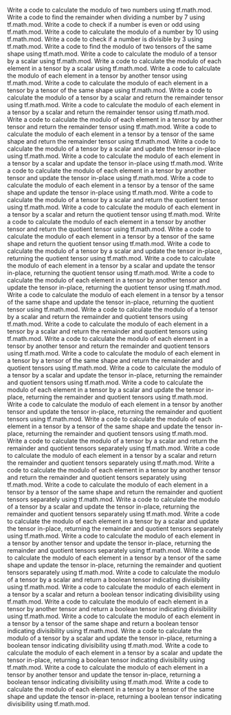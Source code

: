 Write a code to calculate the modulo of two numbers using tf.math.mod.
Write a code to find the remainder when dividing a number by 7 using tf.math.mod.
Write a code to check if a number is even or odd using tf.math.mod.
Write a code to calculate the modulo of a number by 10 using tf.math.mod.
Write a code to check if a number is divisible by 3 using tf.math.mod.
Write a code to find the modulo of two tensors of the same shape using tf.math.mod.
Write a code to calculate the modulo of a tensor by a scalar using tf.math.mod.
Write a code to calculate the modulo of each element in a tensor by a scalar using tf.math.mod.
Write a code to calculate the modulo of each element in a tensor by another tensor using tf.math.mod.
Write a code to calculate the modulo of each element in a tensor by a tensor of the same shape using tf.math.mod.
Write a code to calculate the modulo of a tensor by a scalar and return the remainder tensor using tf.math.mod.
Write a code to calculate the modulo of each element in a tensor by a scalar and return the remainder tensor using tf.math.mod.
Write a code to calculate the modulo of each element in a tensor by another tensor and return the remainder tensor using tf.math.mod.
Write a code to calculate the modulo of each element in a tensor by a tensor of the same shape and return the remainder tensor using tf.math.mod.
Write a code to calculate the modulo of a tensor by a scalar and update the tensor in-place using tf.math.mod.
Write a code to calculate the modulo of each element in a tensor by a scalar and update the tensor in-place using tf.math.mod.
Write a code to calculate the modulo of each element in a tensor by another tensor and update the tensor in-place using tf.math.mod.
Write a code to calculate the modulo of each element in a tensor by a tensor of the same shape and update the tensor in-place using tf.math.mod.
Write a code to calculate the modulo of a tensor by a scalar and return the quotient tensor using tf.math.mod.
Write a code to calculate the modulo of each element in a tensor by a scalar and return the quotient tensor using tf.math.mod.
Write a code to calculate the modulo of each element in a tensor by another tensor and return the quotient tensor using tf.math.mod.
Write a code to calculate the modulo of each element in a tensor by a tensor of the same shape and return the quotient tensor using tf.math.mod.
Write a code to calculate the modulo of a tensor by a scalar and update the tensor in-place, returning the quotient tensor using tf.math.mod.
Write a code to calculate the modulo of each element in a tensor by a scalar and update the tensor in-place, returning the quotient tensor using tf.math.mod.
Write a code to calculate the modulo of each element in a tensor by another tensor and update the tensor in-place, returning the quotient tensor using tf.math.mod.
Write a code to calculate the modulo of each element in a tensor by a tensor of the same shape and update the tensor in-place, returning the quotient tensor using tf.math.mod.
Write a code to calculate the modulo of a tensor by a scalar and return the remainder and quotient tensors using tf.math.mod.
Write a code to calculate the modulo of each element in a tensor by a scalar and return the remainder and quotient tensors using tf.math.mod.
Write a code to calculate the modulo of each element in a tensor by another tensor and return the remainder and quotient tensors using tf.math.mod.
Write a code to calculate the modulo of each element in a tensor by a tensor of the same shape and return the remainder and quotient tensors using tf.math.mod.
Write a code to calculate the modulo of a tensor by a scalar and update the tensor in-place, returning the remainder and quotient tensors using tf.math.mod.
Write a code to calculate the modulo of each element in a tensor by a scalar and update the tensor in-place, returning the remainder and quotient tensors using tf.math.mod.
Write a code to calculate the modulo of each element in a tensor by another tensor and update the tensor in-place, returning the remainder and quotient tensors using tf.math.mod.
Write a code to calculate the modulo of each element in a tensor by a tensor of the same shape and update the tensor in-place, returning the remainder and quotient tensors using tf.math.mod.
Write a code to calculate the modulo of a tensor by a scalar and return the remainder and quotient tensors separately using tf.math.mod.
Write a code to calculate the modulo of each element in a tensor by a scalar and return the remainder and quotient tensors separately using tf.math.mod.
Write a code to calculate the modulo of each element in a tensor by another tensor and return the remainder and quotient tensors separately using tf.math.mod.
Write a code to calculate the modulo of each element in a tensor by a tensor of the same shape and return the remainder and quotient tensors separately using tf.math.mod.
Write a code to calculate the modulo of a tensor by a scalar and update the tensor in-place, returning the remainder and quotient tensors separately using tf.math.mod.
Write a code to calculate the modulo of each element in a tensor by a scalar and update the tensor in-place, returning the remainder and quotient tensors separately using tf.math.mod.
Write a code to calculate the modulo of each element in a tensor by another tensor and update the tensor in-place, returning the remainder and quotient tensors separately using tf.math.mod.
Write a code to calculate the modulo of each element in a tensor by a tensor of the same shape and update the tensor in-place, returning the remainder and quotient tensors separately using tf.math.mod.
Write a code to calculate the modulo of a tensor by a scalar and return a boolean tensor indicating divisibility using tf.math.mod.
Write a code to calculate the modulo of each element in a tensor by a scalar and return a boolean tensor indicating divisibility using tf.math.mod.
Write a code to calculate the modulo of each element in a tensor by another tensor and return a boolean tensor indicating divisibility using tf.math.mod.
Write a code to calculate the modulo of each element in a tensor by a tensor of the same shape and return a boolean tensor indicating divisibility using tf.math.mod.
Write a code to calculate the modulo of a tensor by a scalar and update the tensor in-place, returning a boolean tensor indicating divisibility using tf.math.mod.
Write a code to calculate the modulo of each element in a tensor by a scalar and update the tensor in-place, returning a boolean tensor indicating divisibility using tf.math.mod.
Write a code to calculate the modulo of each element in a tensor by another tensor and update the tensor in-place, returning a boolean tensor indicating divisibility using tf.math.mod.
Write a code to calculate the modulo of each element in a tensor by a tensor of the same shape and update the tensor in-place, returning a boolean tensor indicating divisibility using tf.math.mod.
